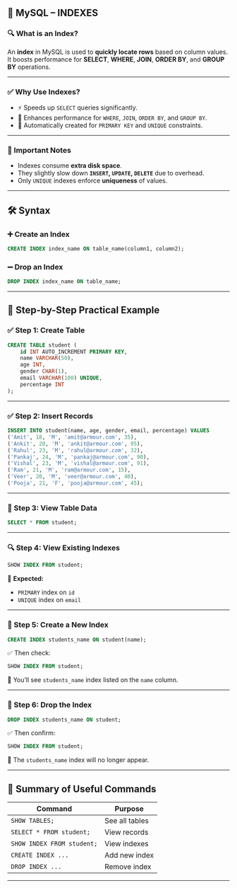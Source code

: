 
## 📘 MySQL – INDEXES

### 🔍 What is an Index?

An **index** in MySQL is used to **quickly locate rows** based on column values.
It boosts performance for **SELECT**, **WHERE**, **JOIN**, **ORDER BY**, and **GROUP BY** operations.

---

### ✅ Why Use Indexes?

* ⚡ Speeds up `SELECT` queries significantly.
* 🚀 Enhances performance for `WHERE`, `JOIN`, `ORDER BY`, and `GROUP BY`.
* 🔐 Automatically created for `PRIMARY KEY` and `UNIQUE` constraints.

---

### 🧠 Important Notes

* Indexes consume **extra disk space**.
* They slightly slow down **`INSERT`, `UPDATE`, `DELETE`** due to overhead.
* Only `UNIQUE` indexes enforce **uniqueness** of values.

---

## 🛠 Syntax

### ➕ Create an Index

```sql
CREATE INDEX index_name ON table_name(column1, column2);
```

### ➖ Drop an Index

```sql
DROP INDEX index_name ON table_name;
```

---

## 🧪 Step-by-Step Practical Example

### ✅ Step 1: Create Table

```sql
CREATE TABLE student (
    id INT AUTO_INCREMENT PRIMARY KEY,
    name VARCHAR(50),
    age INT,
    gender CHAR(1),
    email VARCHAR(100) UNIQUE,
    percentage INT
);
```

---

### ✅ Step 2: Insert Records

```sql
INSERT INTO student(name, age, gender, email, percentage) VALUES
('Amit', 18, 'M', 'amit@armour.com', 35),
('Ankit', 20, 'M', 'ankit@armour.com', 95),
('Rahul', 23, 'M', 'rahul@armour.com', 32),
('Pankaj', 24, 'M', 'pankaj@armour.com', 90),
('Vishal', 23, 'M', 'vishal@armour.com', 91),
('Ram', 21, 'M', 'ram@armour.com', 15),
('Veer', 20, 'M', 'veer@armour.com', 40),
('Pooja', 21, 'F', 'pooja@armour.com', 45);
```

---

### 🧾 Step 3: View Table Data

```sql
SELECT * FROM student;
```

---

### 🔍 Step 4: View Existing Indexes

```sql
SHOW INDEX FROM student;
```

👀 **Expected:**

* `PRIMARY` index on `id`
* `UNIQUE` index on `email`

---

### 🧱 Step 5: Create a New Index

```sql
CREATE INDEX students_name ON student(name);
```

✅ Then check:

```sql
SHOW INDEX FROM student;
```

👀 You’ll see `students_name` index listed on the `name` column.

---

### 🧨 Step 6: Drop the Index

```sql
DROP INDEX students_name ON student;
```

✅ Then confirm:

```sql
SHOW INDEX FROM student;
```

👀 The `students_name` index will no longer appear.

---

## 🧭 Summary of Useful Commands

| Command                    | Purpose        |
| -------------------------- | -------------- |
| `SHOW TABLES;`             | See all tables |
| `SELECT * FROM student;`   | View records   |
| `SHOW INDEX FROM student;` | View indexes   |
| `CREATE INDEX ...`         | Add new index  |
| `DROP INDEX ...`           | Remove index   |

---
